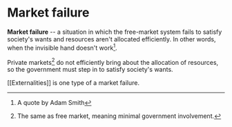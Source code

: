 # Market failure

**Market failure** -- a situation in which the free-market system fails to
satisfy society's wants and resources aren't allocated efficiently. In other
words, when the invisible hand doesn't work[^adam].

Private markets[^free] do not efficiently bring about the allocation of resources,
so the government must step in to satisfy society's wants.

[[Externalities]] is one type of a market failure.


[^adam]: A quote by Adam Smith
[^free]: The same as free market, meaning minimal government involvement.
